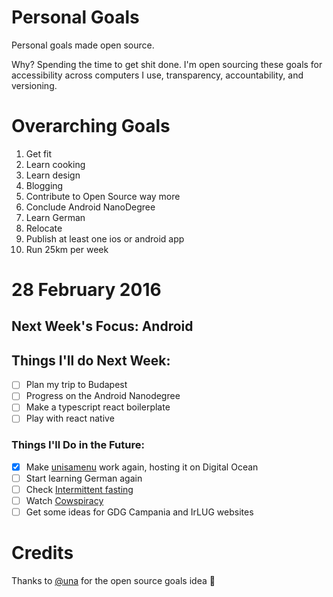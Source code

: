 Personal Goals
==============

Personal goals made open source.

Why? Spending the time to get shit done. I'm open sourcing these goals for accessibility across computers I use, transparency, accountability, and versioning.

# Overarching Goals

1. Get fit
2. Learn cooking
3. Learn design
4. Blogging
5. Contribute to Open Source way more
6. Conclude Android NanoDegree
7. Learn German
8. Relocate
9. Publish at least one ios or android app
10. Run 25km per week

# 28 February 2016

## Next Week's Focus: Android

## Things I'll do Next Week:
- [ ] Plan my trip to Budapest
- [ ] Progress on the Android Nanodegree
- [ ] Make a typescript react boilerplate
- [ ] Play with react native

### Things I'll Do in the Future:

- [x] Make [unisamenu](http://unisamenu.it/) work again, hosting it on Digital Ocean
- [ ] Start learning German again
- [ ] Check [Intermittent fasting](http://jamesclear.com/the-beginners-guide-to-intermittent-fasting)
- [ ] Watch [Cowspiracy](http://www.cowspiracy.com/)
- [ ] Get some ideas for GDG Campania and IrLUG websites

# Credits

Thanks to [@una](https://github.com/una) for the open source goals idea 🎉
